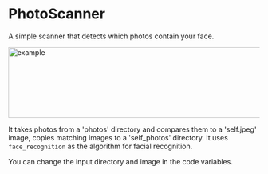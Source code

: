 # PhotoScanner
 A simple scanner that detects which photos contain your face.

<img width="841" height="142" alt="example" src="https://github.com/user-attachments/assets/2bf299c6-2b05-4d12-9917-b466822d7bb9" />

 
 It takes photos from a 'photos' directory and compares them to a 'self.jpeg' image, copies matching images to a 'self_photos' directory.
 It uses `face_recognition` as the algorithm for facial recognition.

 You can change the input directory and image in the code variables.
